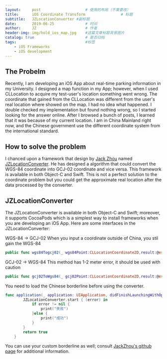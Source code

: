 ```yaml
---
layout:     post   				    # 使用的布局（不需要改）
title:      iOS Coordinate Transform 				# 标题
subtitle:   JZLocationConverter #副标题
date:       2019-06-25 				# 时间
author:     JZ 						# 作者
header-img: img/hold_ios_map.jpg 	#这篇文章标题背景图片
catalog: true 						# 是否归档
tags:								#标签
    - iOS Frameworks
    - iOS development
---
```


## The Probelm

Recently, I am developing an iOS App about real-time parking information in my University. I designed a map function in my App; however, when I used CLLocation to acquire my test-user's location something went wrong. The coordinate that gained from the CLLocation was different from the user's real location where showed on the map. I had no idea what happened. I double checked my implementation but found nothing wrong, so I started looking for the answer online. After I browsed a bunch of posts, I learned that it was because of my current location. I am in China Mainland right now, and the Chinese government use the different coordinate system from the international standard.

## How to solve the problem

I chanced upon a framework that design by <a href="https://github.com/JackZhouCn">Jack Zhou</a> named <a href="https://github.com/JackZhouCn/JZLocationConverter">JZLocationConverter</a>. He has designed a algorithm that could convert the WGS-84 coordinate into GCJ-02 coordinate and vice versa. This framework is available in both Object-C and Swift. This is not a perfect solution to the coordinate problem but you could get the approximate real location after the data processed by the converter.

## JZLocationConverter

The JZLocationConverter is available in both Object-C and Swift; moreover, it supports CocoaPods which is a simplest way to install frameworks when you are developing an iOS App.  Here are some interfaces in the JZLocationConverter:  

WGS-84 -> GCJ-02
When you input a coordinate outside of China, you stil gain the WGS-84
```swift
public func wgs84Togcj02(_ wgs84Point:CLLocationCoordinate2D,result:@escaping (_ gcj02Point:CLLocationCoordinate2D) -> Void)
```  

GCJ-02 -> WGS-84
This method has 1-2 meter error, it should be used with caution
```swift
public func gcj02ToWgs84(_ gcj02Point:CLLocationCoordinate2D,result:@escaping (_ wgs84Point:CLLocationCoordinate2D) -> Void)
```  

You need to load the Chinese borderline before using the converter.
```swift
func application(_ application: UIApplication, didFinishLaunchingWithOptions launchOptions: [UIApplicationLaunchOptionsKey: Any]?) -> Bool {
        JZLocationConverter.start { (error) in
            if error != nil {
                print("失败")
            }else {
                print("成功")
            }
        }
        return true
    }
```  

You can use your custom borderline as well; consult <a href="https://github.com/JackZhouCn">JackZhou's github page</a> for additional information.
